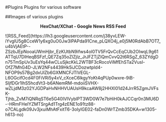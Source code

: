 #Plugins
Plugins for various software


##Images of various plugins

<p align="center"><b>HexChat/XChat - Google News RSS Feed</b><br></p>
![RSS_Feed](https://lh3.googleusercontent.com/j38yvLEW-iYvglU5g8CceW1y6xg0uO0Jw3lPAPda91Cne_pLQXO4j_e0j5M0RdAbB7OT7_u4bVjAEtP--ZSzbJEpNooaUWmHjbr_EzKUtbN9ifws4ol0TV5FrQvCcEqCUb2OIwqL9g61ATTqU7DlHeqBSFzf_QE7Zq35oZlZjlz_JrJFZTjZIQmCvvQ2t6RSgZ_63ZYdgDn75TmSpUv3uEsYq44wCLuSjkcKkL2WTBF3cRocoViMfEhSTa2Vusl-OfZ7MhG4D-JLW2NFs4439Hk5iJCDozwtpld4-NFOP9s57Bg2dxUlZb6GXMNCFJTlVEGL-L6OGcifOcd4F0FiVRi5y4xV_cXceC6lkgyYoKt4qPUp0wxre-9iB-SIjfDGr1IhS5hcdVt3-b6ANemRM-mdoiiSVHX-wZLjdM3z02YJGDPaHvNHHVUAUsH9kcaAW8j2HHXl01d24JrrR5ZgmJVFsK-Tjhb_ZvM7iQNRqST6e5G40IVIVyblPT3WD0W7e7bHiH0kAJCCqr0n3MU6D--HRmFHeIYZMTSrgAd1Trg4zENE1o91tz88-o7CALgdk09Jv3jxuiMhAtFxitT6-3oIylGE02-faDn0WrTZmb35DKA=w1305-h613-no)

